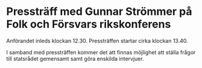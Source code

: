 # Pressträff med Gunnar Strömmer på Folk och Försvars rikskonferens

Anförandet inleds klockan 12.30. Pressträffen startar cirka klockan 13.40.

I samband med pressträffen kommer det att finnas möjlighet att ställa frågor till statsrådet gemensamt samt göra enskilda intervjuer.
